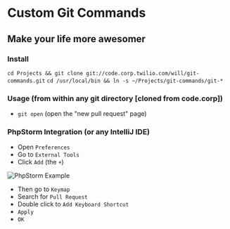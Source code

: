 # Custom Git Commands
## Make your life more awesomer

### Install
`cd Projects && git clone git://code.corp.twilio.com/will/git-commands.git`
`cd /usr/local/bin && ln -s ~/Projects/git-commands/git-*` 

### Usage (from within any git directory [cloned from code.corp])
* `git open` (open the "new pull request" page)

### PhpStorm Integration (or any IntelliJ IDE)
* Open `Preferences`
* Go to `External Tools`
* Click `Add` (the `+`)

![PhpStorm Example](https://code.corp.twilio.com/will/git-commands/raw/master/screenshots/git-open-php-storm.png)
* Then go to `Keymap`
* Search for `Pull Request`
* Double click to `Add Keyboard Shortcut`
* `Apply`
* `OK`